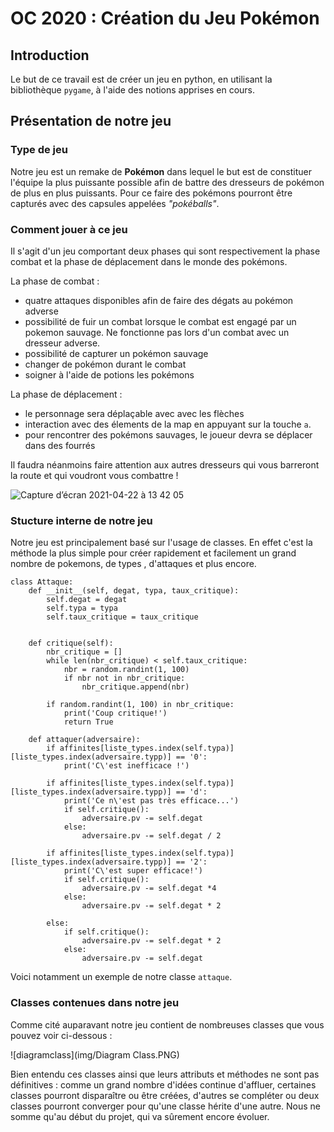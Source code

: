 # OC 2020 : Création du Jeu Pokémon

## Introduction

Le but de ce travail est de créer un jeu en python, en utilisant la bibliothèque ``pygame``, à l'aide des notions apprises en cours.


## Présentation de notre jeu

### Type de jeu
Notre jeu est un remake de **Pokémon** dans lequel le but est de constituer l'équipe la plus puissante possible afin de battre des dresseurs de pokémon de plus en plus puissants. Pour ce faire des pokémons pourront être capturés avec des capsules appelées *"pokéballs"*.


### Comment jouer à ce jeu
Il s'agit d'un jeu comportant deux phases qui sont respectivement la phase combat et la phase de déplacement dans le monde des pokémons.

La phase de combat :
- quatre attaques disponibles afin de faire des dégats au pokémon adverse
- possibilité de fuir un combat lorsque le combat est engagé par un pokemon sauvage. Ne fonctionne pas lors d'un combat avec un dresseur adverse. 
- possibilité de capturer un pokémon sauvage
- changer de pokémon durant le combat
- soigner à l'aide de potions les pokémons

La phase de déplacement :
- le personnage sera déplaçable avec avec les flèches
- interaction avec des élements de la map en appuyant sur la touche ``a``.
- pour rencontrer des pokémons sauvages, le joueur devra se déplacer dans des fourrés

Il faudra néanmoins faire attention aux autres dresseurs qui vous barreront la route et qui voudront vous combattre !

![Capture d’écran 2021-04-22 à 13 42 05](https://user-images.githubusercontent.com/77661971/115709310-5f463280-a371-11eb-8dcb-68ebccc7da8f.png)

### Stucture interne de notre jeu
Notre jeu est principalement basé sur l'usage de classes. En effet c'est la méthode la plus simple pour créer rapidement et facilement un grand nombre de pokemons, de types , d'attaques et plus encore.

    class Attaque:       
        def __init__(self, degat, typa, taux_critique):
            self.degat = degat
            self.typa = typa
            self.taux_critique = taux_critique


        def critique(self):
            nbr_critique = []
            while len(nbr_critique) < self.taux_critique:
                nbr = random.randint(1, 100)
                if nbr not in nbr_critique:
                    nbr_critique.append(nbr)

            if random.randint(1, 100) in nbr_critique:
                print('Coup critique!')
                return True

        def attaquer(adversaire):
            if affinites[liste_types.index(self.typa)][liste_types.index(adversaire.typp)] == '0':
                print('C\'est inefficace !')

            if affinites[liste_types.index(self.typa)][liste_types.index(adversaire.typp)] == 'd':
                print('Ce n\'est pas très efficace...')
                if self.critique():
                    adversaire.pv -= self.degat
                else:
                    adversaire.pv -= self.degat / 2

            if affinites[liste_types.index(self.typa)][liste_types.index(adversaire.typp)] == '2':
                print('C\'est super efficace!')
                if self.critique():
                    adversaire.pv -= self.degat *4
                else:
                    adversaire.pv -= self.degat * 2

            else:
                if self.critique():
                    adversaire.pv -= self.degat * 2
                else:
                    adversaire.pv -= self.degat

Voici notamment un exemple de notre classe ``attaque``. 


### Classes contenues dans notre jeu

Comme cité auparavant notre jeu contient de nombreuses classes que vous pouvez voir ci-dessous :

![diagramclass](img/Diagram Class.PNG)

Bien entendu ces classes ainsi que leurs attributs et méthodes ne sont pas définitives : comme un grand nombre d'idées continue d'affluer, certaines classes pourront disparaître ou être créées, d'autres se compléter ou deux classes pourront converger pour qu'une classe hérite d'une autre. Nous ne somme qu'au début du projet, qui va sûrement encore évoluer.

